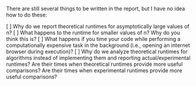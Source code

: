There are still several things to be written in the report, but I have no idea how to do these:

[ ] Why do we report theoretical runtimes for asymptotically large values of n?
[ ] What happens to the runtime for smaller values of n? Why do you think this is?
[ ] What happens if you time your code while performing a computationally expensive task in the background (i.e., opening an internet browser during execution)?
[ ] Why do we analyze theoretical runtimes for algorithms instead of implementing them and reporting actual/experimental runtimes? Are their times when theoretical runtimes provide more useful comparisons? Are their times when experimental runtimes provide more useful comparisons?